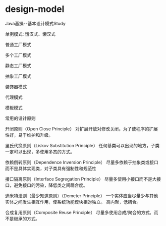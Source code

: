 # design-model
Java基操--基本设计模式Study

单例模式: 饿汉式、懒汉式

普通工厂模式

多个工厂模式

静态工厂模式

抽象工厂模式

装饰器模式

代理模式

模板模式

常用的设计原则

开闭原则（Open Close Principle） 
    对扩展开放对修改关闭，为了使程序的扩展性好，易于维护和升级。

里氏代换原则（Liskov Substitution Principle） 
    任何基类可以出现的地方，子类一定可以出现，多使用多态的方式。

依赖倒转原则（Dependence Inversion Principle） 
    尽量多依赖于抽象类或接口而不是具体实现类，对子类具有强制性和规范性

接口隔离原则（Interface Segregation Principle） 
    尽量多使用小接口而不是大接口，避免接口的污染，降低类之间耦合度。

迪米特法则（最少知道原则）（Demeter Principle） 
    一个实体应当尽量少与其他实体之间发生相互作用，使系统功能模块相对独立。 
    高内聚，低耦合。

合成复用原则（Composite Reuse Principle） 
    尽量多使用合成/聚合的方式，而不是继承的方式。
